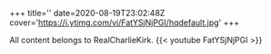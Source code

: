 +++
title=''
date=2020-08-19T23:02:48Z
cover='https://i.ytimg.com/vi/FatYSjNjPGI/hqdefault.jpg'
+++

All content belongs to RealCharlieKirk.
{{< youtube FatYSjNjPGI >}}
